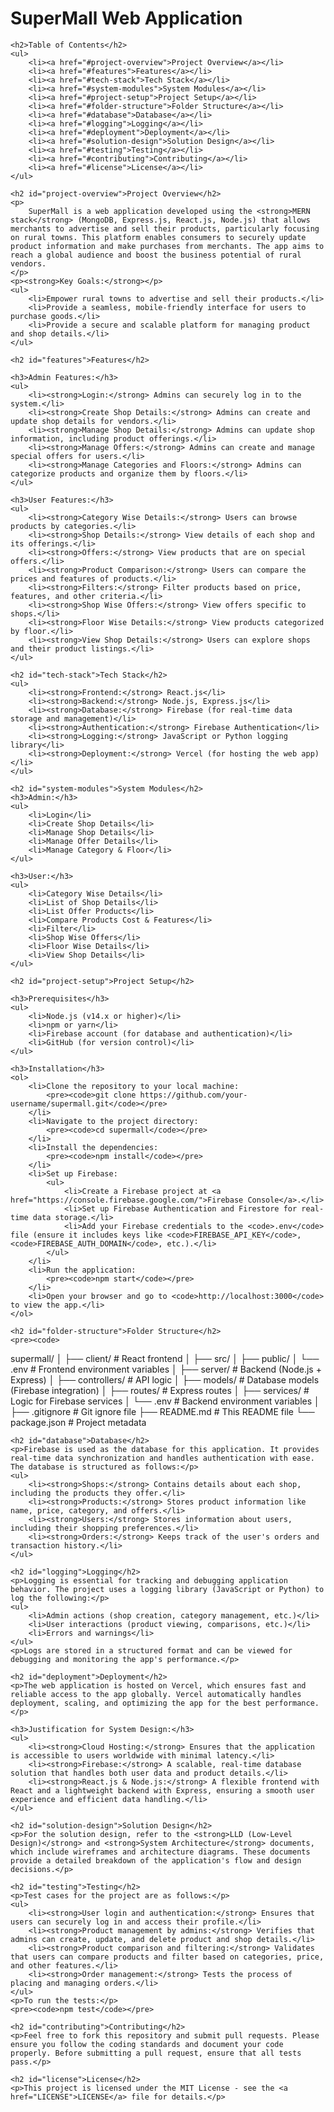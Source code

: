 <!DOCTYPE html>
<html lang="en">
<head>
    <meta charset="UTF-8">
    <meta name="viewport" content="width=device-width, initial-scale=1.0">
    <title>SuperMall Web Application</title>
</head>
<body>
    <h1>SuperMall Web Application</h1>
    
    <h2>Table of Contents</h2>
    <ul>
        <li><a href="#project-overview">Project Overview</a></li>
        <li><a href="#features">Features</a></li>
        <li><a href="#tech-stack">Tech Stack</a></li>
        <li><a href="#system-modules">System Modules</a></li>
        <li><a href="#project-setup">Project Setup</a></li>
        <li><a href="#folder-structure">Folder Structure</a></li>
        <li><a href="#database">Database</a></li>
        <li><a href="#logging">Logging</a></li>
        <li><a href="#deployment">Deployment</a></li>
        <li><a href="#solution-design">Solution Design</a></li>
        <li><a href="#testing">Testing</a></li>
        <li><a href="#contributing">Contributing</a></li>
        <li><a href="#license">License</a></li>
    </ul>

    <h2 id="project-overview">Project Overview</h2>
    <p>
        SuperMall is a web application developed using the <strong>MERN stack</strong> (MongoDB, Express.js, React.js, Node.js) that allows merchants to advertise and sell their products, particularly focusing on rural towns. This platform enables consumers to securely update product information and make purchases from merchants. The app aims to reach a global audience and boost the business potential of rural vendors.
    </p>
    <p><strong>Key Goals:</strong></p>
    <ul>
        <li>Empower rural towns to advertise and sell their products.</li>
        <li>Provide a seamless, mobile-friendly interface for users to purchase goods.</li>
        <li>Provide a secure and scalable platform for managing product and shop details.</li>
    </ul>

    <h2 id="features">Features</h2>

    <h3>Admin Features:</h3>
    <ul>
        <li><strong>Login:</strong> Admins can securely log in to the system.</li>
        <li><strong>Create Shop Details:</strong> Admins can create and update shop details for vendors.</li>
        <li><strong>Manage Shop Details:</strong> Admins can update shop information, including product offerings.</li>
        <li><strong>Manage Offers:</strong> Admins can create and manage special offers for users.</li>
        <li><strong>Manage Categories and Floors:</strong> Admins can categorize products and organize them by floors.</li>
    </ul>

    <h3>User Features:</h3>
    <ul>
        <li><strong>Category Wise Details:</strong> Users can browse products by categories.</li>
        <li><strong>Shop Details:</strong> View details of each shop and its offerings.</li>
        <li><strong>Offers:</strong> View products that are on special offers.</li>
        <li><strong>Product Comparison:</strong> Users can compare the prices and features of products.</li>
        <li><strong>Filters:</strong> Filter products based on price, features, and other criteria.</li>
        <li><strong>Shop Wise Offers:</strong> View offers specific to shops.</li>
        <li><strong>Floor Wise Details:</strong> View products categorized by floor.</li>
        <li><strong>View Shop Details:</strong> Users can explore shops and their product listings.</li>
    </ul>

    <h2 id="tech-stack">Tech Stack</h2>
    <ul>
        <li><strong>Frontend:</strong> React.js</li>
        <li><strong>Backend:</strong> Node.js, Express.js</li>
        <li><strong>Database:</strong> Firebase (for real-time data storage and management)</li>
        <li><strong>Authentication:</strong> Firebase Authentication</li>
        <li><strong>Logging:</strong> JavaScript or Python logging library</li>
        <li><strong>Deployment:</strong> Vercel (for hosting the web app)</li>
    </ul>

    <h2 id="system-modules">System Modules</h2>
    <h3>Admin:</h3>
    <ul>
        <li>Login</li>
        <li>Create Shop Details</li>
        <li>Manage Shop Details</li>
        <li>Manage Offer Details</li>
        <li>Manage Category & Floor</li>
    </ul>

    <h3>User:</h3>
    <ul>
        <li>Category Wise Details</li>
        <li>List of Shop Details</li>
        <li>List Offer Products</li>
        <li>Compare Products Cost & Features</li>
        <li>Filter</li>
        <li>Shop Wise Offers</li>
        <li>Floor Wise Details</li>
        <li>View Shop Details</li>
    </ul>

    <h2 id="project-setup">Project Setup</h2>

    <h3>Prerequisites</h3>
    <ul>
        <li>Node.js (v14.x or higher)</li>
        <li>npm or yarn</li>
        <li>Firebase account (for database and authentication)</li>
        <li>GitHub (for version control)</li>
    </ul>

    <h3>Installation</h3>
    <ol>
        <li>Clone the repository to your local machine:
            <pre><code>git clone https://github.com/your-username/supermall.git</code></pre>
        </li>
        <li>Navigate to the project directory:
            <pre><code>cd supermall</code></pre>
        </li>
        <li>Install the dependencies:
            <pre><code>npm install</code></pre>
        </li>
        <li>Set up Firebase:
            <ul>
                <li>Create a Firebase project at <a href="https://console.firebase.google.com/">Firebase Console</a>.</li>
                <li>Set up Firebase Authentication and Firestore for real-time data storage.</li>
                <li>Add your Firebase credentials to the <code>.env</code> file (ensure it includes keys like <code>FIREBASE_API_KEY</code>, <code>FIREBASE_AUTH_DOMAIN</code>, etc.).</li>
            </ul>
        </li>
        <li>Run the application:
            <pre><code>npm start</code></pre>
        </li>
        <li>Open your browser and go to <code>http://localhost:3000</code> to view the app.</li>
    </ol>

    <h2 id="folder-structure">Folder Structure</h2>
    <pre><code>
supermall/
│
├── client/                   # React frontend
│   ├── src/
│   ├── public/
│   └── .env                  # Frontend environment variables
│
├── server/                   # Backend (Node.js + Express)
│   ├── controllers/           # API logic
│   ├── models/                # Database models (Firebase integration)
│   ├── routes/                # Express routes
│   ├── services/              # Logic for Firebase services
│   └── .env                  # Backend environment variables
│
├── .gitignore                 # Git ignore file
├── README.md                  # This README file
└── package.json               # Project metadata
    </code></pre>

    <h2 id="database">Database</h2>
    <p>Firebase is used as the database for this application. It provides real-time data synchronization and handles authentication with ease. The database is structured as follows:</p>
    <ul>
        <li><strong>Shops:</strong> Contains details about each shop, including the products they offer.</li>
        <li><strong>Products:</strong> Stores product information like name, price, category, and offers.</li>
        <li><strong>Users:</strong> Stores information about users, including their shopping preferences.</li>
        <li><strong>Orders:</strong> Keeps track of the user's orders and transaction history.</li>
    </ul>

    <h2 id="logging">Logging</h2>
    <p>Logging is essential for tracking and debugging application behavior. The project uses a logging library (JavaScript or Python) to log the following:</p>
    <ul>
        <li>Admin actions (shop creation, category management, etc.)</li>
        <li>User interactions (product viewing, comparisons, etc.)</li>
        <li>Errors and warnings</li>
    </ul>
    <p>Logs are stored in a structured format and can be viewed for debugging and monitoring the app's performance.</p>

    <h2 id="deployment">Deployment</h2>
    <p>The web application is hosted on Vercel, which ensures fast and reliable access to the app globally. Vercel automatically handles deployment, scaling, and optimizing the app for the best performance.</p>

    <h3>Justification for System Design:</h3>
    <ul>
        <li><strong>Cloud Hosting:</strong> Ensures that the application is accessible to users worldwide with minimal latency.</li>
        <li><strong>Firebase:</strong> A scalable, real-time database solution that handles both user data and product details.</li>
        <li><strong>React.js & Node.js:</strong> A flexible frontend with React and a lightweight backend with Express, ensuring a smooth user experience and efficient data handling.</li>
    </ul>

    <h2 id="solution-design">Solution Design</h2>
    <p>For the solution design, refer to the <strong>LLD (Low-Level Design)</strong> and <strong>System Architecture</strong> documents, which include wireframes and architecture diagrams. These documents provide a detailed breakdown of the application's flow and design decisions.</p>

    <h2 id="testing">Testing</h2>
    <p>Test cases for the project are as follows:</p>
    <ul>
        <li><strong>User login and authentication:</strong> Ensures that users can securely log in and access their profile.</li>
        <li><strong>Product management by admins:</strong> Verifies that admins can create, update, and delete product and shop details.</li>
        <li><strong>Product comparison and filtering:</strong> Validates that users can compare products and filter based on categories, price, and other features.</li>
        <li><strong>Order management:</strong> Tests the process of placing and managing orders.</li>
    </ul>
    <p>To run the tests:</p>
    <pre><code>npm test</code></pre>

    <h2 id="contributing">Contributing</h2>
    <p>Feel free to fork this repository and submit pull requests. Please ensure you follow the coding standards and document your code properly. Before submitting a pull request, ensure that all tests pass.</p>

    <h2 id="license">License</h2>
    <p>This project is licensed under the MIT License - see the <a href="LICENSE">LICENSE</a> file for details.</p>
</body>
</html>
